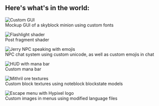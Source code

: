 ## Here's what's in the world:  
![Custom GUI](https://github.com/TacnaynDev/Demo-Resource-Pack/blob/main/img/1.png?raw=true)  
Mockup GUI of a skyblock minion using custom fonts
<br/>

![Flashlight shader](https://github.com/TacnaynDev/Demo-Resource-Pack/blob/main/img/2.png?raw=true)  
Post fragment shader
<br/>

![Jerry NPC speaking with emojis](https://github.com/TacnaynDev/Demo-Resource-Pack/blob/main/img/3.png?raw=true)  
NPC chat system using custom unicode, as well as custom emojis in chat
<br/>

![HUD with mana bar](https://github.com/TacnaynDev/Demo-Resource-Pack/blob/main/img/4.png?raw=true)  
Custom mana bar
<br/>

![Mithril ore textures](https://github.com/TacnaynDev/Demo-Resource-Pack/blob/main/img/5.png?raw=true)  
Custom block textures using noteblock blockstate models
<br/>

![Escape menu with Hypixel logo](https://github.com/TacnaynDev/Demo-Resource-Pack/blob/main/img/6.png?raw=true)  
Custom images in menus using modified language files
